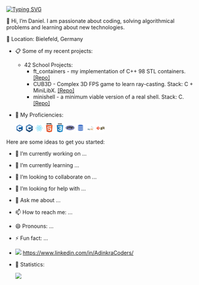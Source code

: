 [![Typing SVG](https://readme-typing-svg.demolab.com?font=Fira+Code&size=25&pause=500&color=10F74B&background=FFFFFF00&vCenter=true&width=435&lines=Hi+there+👋;Welcome+To+My+Github!;I'm+Dani+Uyi+AKA+Dani-El.;El,+in+Hebrew,+means+God!;Wanna+hear+a+story?;I'll+tell+you+how+time+began.;In+the+beginning,+was+a+bang!;(clears+throat)...+Well...;It+wasn't+really+a+bang.;The+Simulator+had+earplugs+on,;and+turned+on+the+Simulation.;For+Immortals,+a+game+of+life.;Wonder+why+all+things+orbit?;Adinkra+is+a+programming+lang;known+by+timeless+Programmers;existing+beyond+the+Veil.;Can+you+read+the+Source+Code?;Then+Come2Us;We+are+Adinkra+Coders:;Maintaining+the+Source+Code+;For+the+Reality+Simulation!;🌹;Roses+are+red;🍾;A+bottle+of+Beer+is+green;👯;Girls+love+pink;🤔;🤔;🤔;🤔;🤔;🤔;🤔;🤔;🤔;🤔;🤔;🤔;🤔;🤔;🤔;🤔;🤔;🤔;🤔;🤔;🤔;🤔;🤔;🤔)](https://git.io/typing-svg)

👋 Hi, I’m Daniel. I am passionate about coding, solving algorithmical problems and learning about new technologies.

🌆 Location: Bielefeld, Germany

- 📋 Some of my recent projects:
     - 42 School Projects:
          - ft_containers - my implementation of C++ 98 STL containers. [[Repo]](https://github.com/AdinkraCoders/ft_containers)
          - CUB3D - Complex 3D FPS game to learn ray-casting. Stack: C + MiniLibX. [[Repo]](https://github.com/AdinkraCoders/Cub3D)
          - minishell - a minimum viable version of a real shell. Stack: C. [[Repo]](https://github.com/AdinkraCoders/Minishell)
          
- 🔨 My Proficiencies:
      <p>
          <img src="https://raw.githubusercontent.com/github/explore/80688e429a7d4ef2fca1e82350fe8e3517d3494d/topics/c/c.png" alt="C" height="22">
          <img src="https://raw.githubusercontent.com/github/explore/80688e429a7d4ef2fca1e82350fe8e3517d3494d/topics/cpp/cpp.png" alt="CPP" height="22">
          <img src="https://raw.githubusercontent.com/github/explore/80688e429a7d4ef2fca1e82350fe8e3517d3494d/topics/react/react.png" alt="React" height="22">
          <img src="https://raw.githubusercontent.com/github/explore/80688e429a7d4ef2fca1e82350fe8e3517d3494d/topics/html/html.png" alt="HTML" height="24">
          <img src="https://raw.githubusercontent.com/github/explore/80688e429a7d4ef2fca1e82350fe8e3517d3494d/topics/css/css.png" alt="CSS" height="24" >
          <img src="https://raw.githubusercontent.com/github/explore/80688e429a7d4ef2fca1e82350fe8e3517d3494d/topics/php/php.png" alt="PHP" height="24" >
          <img src="https://raw.githubusercontent.com/github/explore/80688e429a7d4ef2fca1e82350fe8e3517d3494d/topics/sql/sql.png" alt="SQL" height="24" >
          <img src="https://raw.githubusercontent.com/github/explore/80688e429a7d4ef2fca1e82350fe8e3517d3494d/topics/mysql/mysql.png" alt="Mysql" height="22">
          <img src="https://raw.githubusercontent.com/github/explore/80688e429a7d4ef2fca1e82350fe8e3517d3494d/topics/git/git.png" alt="git" height="22">
      </p>


Here are some ideas to get you started:

- 🔭 I’m currently working on ...
- 🌱 I’m currently learning ...
- 👯 I’m looking to collaborate on ...
- 🤔 I’m looking for help with ...
- 💬 Ask me about ...
- 📫 How to reach me: ...
- 😄 Pronouns: ...
- ⚡ Fun fact: ...




- <img src="https://img.icons8.com/color/48/000000/linkedin-circled--v1.png" height="22"/> https://www.linkedin.com/in/AdinkraCoders/
- 📌 Statistics:
     <p>
      <a href="https://github-readme-stats.vercel.app/api/top-langs/?username=AdinkraCoders&layout=default">
          <img align="left" height="220" src="https://github-readme-stats.vercel.app/api/top-langs/?username=AdinkraCoders&layout=default"/>
     </a>
     </p>
